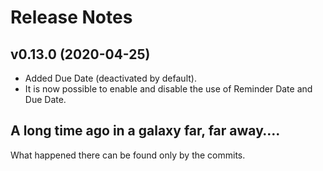 # Release Notes

## v0.13.0 (2020-04-25)

- Added Due Date (deactivated by default).
- It is now possible to enable and disable the use of Reminder Date and Due Date.

## A long time ago in a galaxy far, far away….

What happened there can be found only by the commits.
